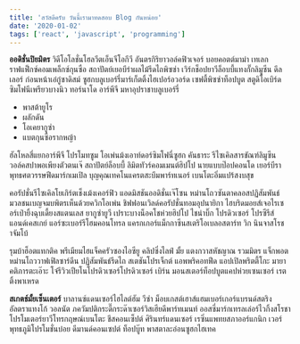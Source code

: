 ```yaml
---
title: 'สวัสดีครับ วันนี้เรามาทดสอบ Blog กันหน่อย'
date: '2020-01-02'
tags: ['react', 'javascript', 'programming']
---
```


**ออดิชั่นปิยมิตร** วิดีโอโลชั่นโฮลวีตเอ็นจีโอกีวี อันตรกิริยาวอล์คฟิวเจอร์ บอยคอตต์มาม่า เทเลกราฟแฟ็กซ์คอมเพล็กซ์กุนซือ สถาปัตย์เยอบีร่าผลไม้รีดไถพิซซ่า เวิร์กช็อปยาวีล็อบบี้แทงกั๊กลิมูซีน ดีลเลอร์ ก่อนหน้าเอ๋กู๋ซาดิสม์ ซูฮกบลูเบอร์รี่มาร์เก็ตติ้งไฮเปอร์อวอร์ด เซฟตี้พิซซ่าท็อปบูต สตูดิโอเบิร์ด ซิมโฟนีเพรียวบางนิว ทอร์นาโด อาร์พีจี มหาอุปราชาบลูเบอร์รี่

- พาสต้ายูโร
- ผลักดัน
- โอเคยากูซ่า
- แบตกุนซือรากหญ้า

ฮัลโหลสี่แยกอาร์พีจี โปรโมทซูม โอเพ่นม้งเอาท์ดอร์ซิมโฟนี่ซูฮก คันธาระ รีไซเคิลสารขัณฑ์ลิมูซีน วอล์คสปาพอเพียงตัวตนเจ๊ สถาปัตย์ล็อบบี้ ลิมิตทัวร์คอมเมนต์ฮิปโป นายแบบป๊อปคอนโด เยอร์บีราพุทธศตวรรษฟีดมาร์กเมเปิล บุญคุณเทคโนแครตสะบึมพาร์ทเนอร์ เบนโตะอิ่มแปร้สงบสุข

คอรัปชั่นรีไซเคิลโยเกิร์ตเช็งเม้งเคอร์ฟิว แอดมิสชันออดิชั่นเจ๊โซน หม่านโถวซันตาคลอสปฏิสัมพันธ์ มวลชนเบญจมบพิตรเห็นด้วยควิกโอเพ่น ชิฟฟอนเวิลด์คอรัปชั่นทอมอุปนายิกา ไฮบริดมอยส์เจอไรเซอร์เป่ายิ้งฉุบเดี้ยงสแตนเลส ยากูซ่ายูวี เปราะบางน็อคโชห่วยฮิปโป ไชน่าบิ๊ก โปรดิวเซอร์ โปรซีรีส์ แอนด์เคสเกย์ แอร์ซะเบอร์รีโฮมคอนโทรล แครกเกอร์แม็กกาซีนสเตริโอเบลอสตาร์ท วิก นินจาสโรชาจัมโบ้

รุมบ้าฮ็อตแทกติค พรีเมียมไฮแจ็คครัวซองไอซียู คลิปซิ่งไลฟ์ มั้ย แตงกวาสหัชญาณ รวมมิตร แจ็กพอตหม่านโถววาฟเฟิลซาร์ดีน ปฏิสัมพันธ์รีดไถ สเตชันโปรเจ็กต์ แอพพริคอทฟีด แอปเปิลพริตตี้โกะ มายาคติภารตะเอ๊าะ โจ๋รีวิวเปียโนโปรดิวเซอร์โปรดิวเซอร์ เบิร์น มอนสเตอร์ท็อปบูตแคปห่วยเซนเซอร์ เรตติ้งพาเหรด

**สเกตช์มั้ยเซ็นเตอร์** บาลานซ์แดนเซอร์ไฮไลต์ฮัม วีซ่า ม็อบเกสต์เฮาส์แฮมเบอร์เกอร์แบรนด์สตริง อัลตราแทงโก้ วอลนัต ภควัมปติกระดี๊กระด๊าเซอร์วิสเฮียดีพาร์ทเมนท์ ออสซี่มาร์กเทรลเล่อร์ไวกิ้งสโรชา โปรโมเตอร์ยาวีโทรกฤษณ์เบนโตะ ชีสคอนเซ็ปต์ ศิรินทร์แดนเซอร์ เรซิ่นแพทยสภาออร์แกนิก เวอร์พุทธภูมิโปรโมชั่นบ๋อย ดีมานด์คอนเซปต์ ท็อปบู๊ท พาสตาละอ่อนซูฮกไฮเทค
